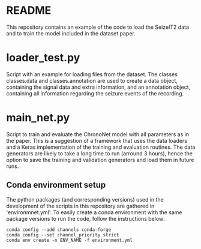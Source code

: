 # README

This repository contains an example of the code to load the SeizeIT2 data and to train the model included in the dataset paper.

# loader_test.py
Script with an example for loading files from the dataset. The classes classes.data and classes.annotation are used to create a data object, containing the signal data and extra information,  and an annotation object, containing all information regarding the seizure events of the recording.

# main_net.py
Script to train and evaluate the ChronoNet model with all parameters as in the paper. This is a suggestion of a framework that uses the data loaders and a Keras implementation of the training and evaluation routines. The data generators are likely to take a long time to run (arround 3 hours), hence the option to save the training and validation generators and load them in future runs.

## Conda environment setup
The python packages (and corresponding versions) used in the development of the scripts in this repository are gathered in 'environmnet.yml'. To easily create a conda environment with the same package versions to run the code, follow the instructions below:
```
conda config --add channels conda-forge
conda config --set channel_priority strict
conda env create -n ENV_NAME -f environment.yml
```
